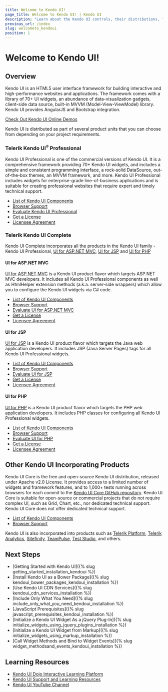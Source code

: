 ```yaml
---
title: Welcome to Kendo UI!
page_title: Welcome to Kendo UI! | Kendo UI
description: "Learn about the Kendo UI controls, their distributions, frameworks, tools, and utilities."
previous_url: /index
slug: welcometo_kendoui
position: 1
---
```


# Welcome to Kendo UI!

## Overview

Kendo UI is an HTML5 user interface framework for building interactive and high-performance websites and applications.
The framework comes with a library of 70+ UI widgets, an abundance of data-visualization gadgets, client-side data source, built-in MVVM (Model-View-ViewModel) library. Kendo UI provides AngularJS and Bootstrap integration.

[Check Out Kendo UI Online Demos](http://demos.telerik.com/kendo-ui/)

Kendo UI is distributed as part of several product units that you can choose from depending on your project requirements.

### Telerik Kendo UI<sup>®</sup> Professional

Kendo UI Professional is one of the commercial versions of Kendo UI.
It is a comprehensive framework providing 70+ Kendo UI widgets, and includes a simple and consistent programming interface, a rock-solid DataSource, out-of-the-box themes, an MVVM framework, and more.
Kendo UI Professional includes widgets for enterprise-grade line-of-business applications and is suitable for creating professional websites that require expert and timely technical support.

* [List of Kendo UI Components](/intro/supporting/list-of-widgets)
* [Browser Support](/intro/supporting/browser-support)
* [Evaluate Kendo UI Professional](http://www.telerik.com/download/kendo-ui)
* [Get a License](http://www.telerik.com/purchase/kendo-ui)
* [Licensee Agreement](http://www.telerik.com/purchase/license-agreement/kendo-ui-professional)

### Telerik Kendo UI Complete

Kendo UI Complete incorporates all the products in the Kendo UI family - Kendo UI Professional, [UI for ASP.NET MVC](/aspnet-mvc/introduction), [UI for JSP](/jsp/introduction) and [UI for PHP](http://docs.telerik.com/kendo-ui/php/introduction)

#### UI for ASP.NET MVC

[UI for ASP.NET MVC](/aspnet-mvc/introduction) is a Kendo UI product flavor which targets ASP.NET MVC developers. It includes all Kendo UI Professional components as well as
HtmlHelper extension methods (a.k.a. server-side wrappers) which allow you to configure the Kendo UI widgets via C# code.

* [List of Kendo UI Components](/intro/supporting/list-of-widgets)
* [Browser Support](/intro/supporting/browser-support)
* [Evaluate UI for ASP.NET MVC](http://www.telerik.com/download/aspnet-mvc)
* [Get a License](http://www.telerik.com/purchase/aspnet-mvc)
* [Licensee Agreement](http://www.telerik.com/purchase/license-agreement/aspnet-mvc)

#### UI for JSP

[UI for JSP](/jsp/introduction) is a Kendo UI product flavor which targets the Java web application developers. It includes JSP (Java Server Pages) tags for all Kendo UI Professional widgets.

* [List of Kendo UI Components](/intro/supporting/list-of-widgets)
* [Browser Support](/intro/supporting/browser-support)
* [Evaluate UI for JSP](http://www.telerik.com/download/jsp-ui)
* [Get a License](http://www.telerik.com/purchase/jsp-ui)
* [Licensee Agreement](http://www.telerik.com/purchase/license-agreement/jsp-ui)

#### UI for PHP

[UI for PHP](http://docs.telerik.com/kendo-ui/php/introduction) is a Kendo UI product flavor which targets the PHP web application developers. It includes PHP classes for configuring all Kendo UI Professional widgets.

* [List of Kendo UI Components](/intro/supporting/list-of-widgets)
* [Browser Support](/intro/supporting/browser-support)
* [Evaluate UI for PHP](http://www.telerik.com/download/php-ui)
* [Get a License](http://www.telerik.com/purchase/php-ui)
* [Licensee Agreement](http://www.telerik.com/purchase/license-agreement/php-ui)

## Other Kendo UI Incorporating Products

Kendo UI Core is the free and open-source Kendo UI distribution, released under Apache v2.0 License.
It provides access to a limited number of widgets and framework features, and to 1,000+ tests running across browsers for each commit to the [Kendo UI Core GitHub repository](https://github.com/telerik/kendo-ui-core).
Kendo UI Core is suitable for open-source or commercial projects that do not require complex UI, such as Grid, Chart, etc., nor dedicated technical support. Kendo UI Core does not offer dedicated technical support. 

* [List of Kendo UI Components](/intro/supporting/list-of-widgets)
* [Browser Support](/intro/supporting/browser-support)

Kendo UI is also incorporated into products such as [Telerik Platform](http://www.telerik.com/platform#overview), [Telerik Analytics](http://www.telerik.com/analytics), [Sitefinity](http://www.sitefinity.com/), [TeamPulse](http://www.telerik.com/teampulse), [Test Studio](http://www.telerik.com/teststudio), and others.

## Next Steps

* [Getting Started with Kendo UI]({% slug getting_started_installation_kendoui %})
* [Install Kendo UI as a Bower Package]({% slug kendoui_bower_packages_kendoui_installation %})
* [Use Kendo UI CDN Services]({% slug kendoui_cdn_services_installation %})
* [Include Only What You Need]({% slug include_only_what_you_need_kendoui_installation %})
* [JavaScript Prerequisites]({% slug javascript_prerequisites_kendoui_installation %})
* [Initialize a Kendo UI Widget As a jQuery Plug-In]({% slug initialize_widgets_using_jquery_plugins_installation %})
* [Initialize a Kendo UI Widget from Markup]({% slug initialize_widgets_using_markup_installation %})
* [Call Widget Methods and Bind to Widget Events]({% slug widget_methodsand_events_kendoui_installation %})

## Learning Resources

* [Kendo UI Dojo Interactive Learning Platform](http://dojo.telerik.com/)
* [Kendo UI Support and Learning Resources](http://www.telerik.com/support/kendo-ui)
* [Kendo UI YouTube Channel](https://www.youtube.com/user/kendouiTV)